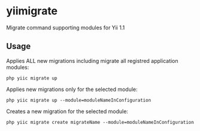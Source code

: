 yiimigrate
==========

Migrate сommand supporting modules for Yii 1.1

Usage
-----

Applies ALL new migrations including migrate all registred application modules:
```
php yiic migrate up
```

Applies new migrations only for the selected module:
```
php yiic migrate up --module=moduleNameInConfiguration
```

Creates a new migration for the selected module:
```
php yiic migrate create migrateName --module=moduleNameInConfiguration
```
